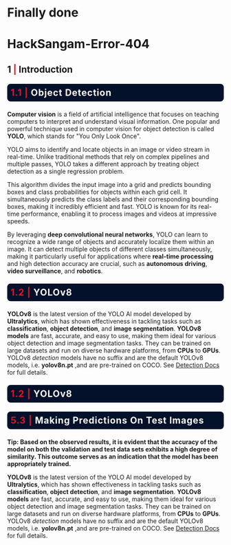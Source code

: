 # Finally done
# HackSangam-Error-404
## <b>1 <span style='color:#e61227'>|</span> Introduction</b> 

<div style="color:white;display:fill;border-radius:8px;
            background-color:#03112A;font-size:150%;
            letter-spacing:1.0px;background-image: url(https://i.imgur.com/GVd0La1.png)">
    <p style="padding: 8px;color:white;"><b><b><span style='color:#e61227''>1.1 |</span></b> Object Detection </b></p>
</div>

**Computer vision** is a field of artificial intelligence that focuses on teaching computers to interpret and understand visual information. One popular and powerful technique used in computer vision for object detection is called **YOLO**, which stands for "You Only Look Once".

YOLO aims to identify and locate objects in an image or video stream in real-time. Unlike traditional methods that rely on complex pipelines and multiple passes, YOLO takes a different approach by treating object detection as a single regression problem.

This algorithm divides the input image into a grid and predicts bounding boxes and class probabilities for objects within each grid cell. It simultaneously predicts the class labels and their corresponding bounding boxes, making it incredibly efficient and fast. YOLO is known for its real-time performance, enabling it to process images and videos at impressive speeds.

By leveraging **deep convolutional neural networks**, YOLO can learn to recognize a wide range of objects and accurately localize them within an image. It can detect multiple objects of different classes simultaneously, making it particularly useful for applications where **real-time processing** and high detection accuracy are crucial, such as **autonomous driving**, **video surveillance**, and **robotics**.

<div style="color:white;display:fill;border-radius:8px;
            background-color:#03112A;font-size:150%;
            letter-spacing:1.0px;background-image: url(https://i.imgur.com/GVd0La1.png)">
    <p style="padding: 8px;color:white;"><b><b><span style='color:#e61227''>1.2 |</span></b> YOLOv8 </b></p>
</div>

**YOLOv8** is the latest version of the YOLO AI model developed by **Ultralytics**, which has shown effectiveness in tackling tasks such as **classification**, **object detection**, and **image segmentation**. **YOLOv8 models** are fast, accurate, and easy to use, making them ideal for various object detection and image segmentation tasks. They can be trained on large datasets and run on diverse hardware platforms, from **CPUs** to **GPUs**.
YOLOv8 _detection_ models have no suffix and are the default YOLOv8 models, i.e. **yolov8n.pt** ,and are pre-trained on COCO. See [Detection Docs ](https://docs.ultralytics.com/tasks/detect/) for full details.

<div style="color:white;display:fill;border-radius:8px;
            background-color:#03112A;font-size:150%;
            letter-spacing:1.0px;background-image: url(https://i.imgur.com/GVd0La1.png)">
    <p style="padding: 8px;color:white;"><b><b><span style='color:#e61227''>1.2 |</span></b> YOLOv8 </b></p>
</div>

<div style="color:white;display:fill;border-radius:8px;
            background-color:#03112A;font-size:150%;
            letter-spacing:1.0px;background-image: url(https://i.imgur.com/GVd0La1.png)">
    <p style="padding: 8px;color:white;"><b><b><span style='color:#e61227''>5.3 |</span></b> Making Predictions On Test Images </b></p>
</div>

**Tip: Based on the observed results, it is evident that the accuracy of the model on both the validation and test data sets exhibits a high degree of similarity. This outcome serves as an indication that the model has been appropriately trained.**

**YOLOv8** is the latest version of the YOLO AI model developed by **Ultralytics**, which has shown effectiveness in tackling tasks such as **classification**, **object detection**, and **image segmentation**. **YOLOv8 models** are fast, accurate, and easy to use, making them ideal for various object detection and image segmentation tasks. They can be trained on large datasets and run on diverse hardware platforms, from **CPUs** to **GPUs**.
YOLOv8 _detection_ models have no suffix and are the default YOLOv8 models, i.e. **yolov8n.pt** ,and are pre-trained on COCO. See [Detection Docs ](https://docs.ultralytics.com/tasks/detect/) for full details.
